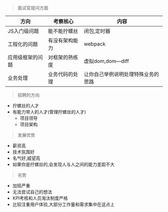 
<!-- -->
> 面试官提问方面

方向|考察核心|内容
-|-|-
JS入门级问题      |能不能拧螺丝     |闭包,定时器
工程化的问题      |有没有架构能力   |webpack
应用级框架的问题  |对框架的熟练度   |虚拟dom,dom—diff
业务处理          |业务代码的处理   |让你自己举例说明处理特殊业务的思路

> 招聘的方向

- 拧螺丝的人才
- 有能力带人的人才(管理拧螺丝的人才)
  - 项目领导
  - 项目架构

> 发展优势

- 薪资高
- 技术氛围好
- 名气好,威望高
- 如果你是拧螺丝的,会发现人与人之间的能力差距不大

> 劣势

- 加班严重
- 无法尝试自己的想法
- KPI考核和人员淘汰制度严格
- 比较注重用户体验,大部分工作量和需求集中在这点上

